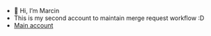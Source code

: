 - 👋 Hi, I’m Marcin
- This is my second account to maintain merge request workflow :D
- [Main account](https://github.com/MrD4rkne)
